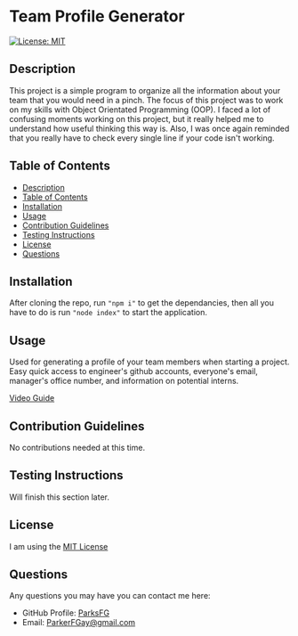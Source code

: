 # Team Profile Generator
  
  [![License: MIT](https://img.shields.io/badge/License-MIT-yellow.svg)](https://opensource.org/licenses/MIT)
  
## Description

This project is a simple program to organize all the information about your team that you would need in a pinch.  The focus of this project was to work on my skills with Object Orientated Programming (OOP).  I faced a lot of confusing moments working on this project, but it really helped me to understand how useful thinking this way is.  Also, I was once again reminded that you really have to check every single line if your code isn't working.

## Table of Contents

  - [Description](#description)
  - [Table of Contents](#table-of-contents)
  - [Installation](#installation)
  - [Usage](#usage)
  - [Contribution Guidelines](#contribution-guidelines)
  - [Testing Instructions](#testing-instructions)
  - [License](#license)
  - [Questions](#questions)

## Installation

After cloning the repo, run `"npm i"` to get the dependancies, then all you have to do is run `"node index"` to start the application.

## Usage

Used for generating a profile of your team members when starting a project.  Easy quick access to engineer's github accounts, everyone's email, manager's office number, and information on potential interns.

[Video Guide](https://drive.google.com/file/d/1r1E2_fRRchw1hoGnInG1C0oraw4y4Pak/view)

## Contribution Guidelines

No contributions needed at this time.

## Testing Instructions

Will finish this section later.

## License

I am using the [MIT License](https://choosealicense.com/licenses/mit/)

## Questions

Any questions you may have you can contact me here:
- GitHub Profile: [ParksFG](https://github.com/ParksFG)
- Email: ParkerFGay@gmail.com
